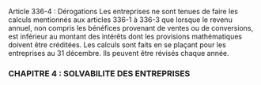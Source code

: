Article 336-4 : Dérogations
Les entreprises ne sont tenues de faire les calculs mentionnés aux articles 336-1 à 336-3 que lorsque le revenu annuel, non compris les bénéfices provenant de ventes ou de conversions, est inférieur au montant des intérêts dont les provisions mathématiques doivent être créditées. Les calculs sont faits en se plaçant pour les entreprises au 31 décembre. Ils peuvent être révisés chaque année.
### CHAPITRE 4 : SOLVABILITE DES ENTREPRISES